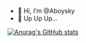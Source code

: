 - 👋 Hi, I’m @Aboysky
- 👀 Up Up Up...

[![Anurag's GitHub stats](https://github-readme-stats.vercel.app/api?username=Aboysky&count_private=true&show_icons=true)](https://github.com/anuraghazra/github-readme-stats)
